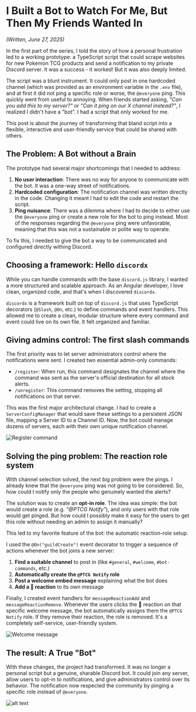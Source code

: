 # I Built a Bot to Watch For Me, But Then My Friends Wanted In

_(Written, June 27, 2025)_

In the first part of the series, I told the story of how a personal frustration led to a working prototype: a TypeScript script that could scrape websites for new Pokemon TCG products and send a notification to my private Discord server. It was a success - it worked! But it was also deeply limited.

The script was a blunt instrument. It could only post in one hardcoded channel (which was provided as an environment variable in the `.env` file), and at first it did not ping a specific role or worse, the `@everyone` ping. This quickly went from useful to annoying. When friends started asking, _"Can you add this to my server?"_ or _"Can it ping on our X channel instead?"_, I realized I didn't have a "bot". I had a script that only worked for me.

This post is about the journey of transforming that bland script into a flexible, interactive and user-friendly service that could be shared with others.

## The Problem: A Bot without a Brain

The prototype had several major shortcomings that I needed to address:

1. **No user interaction**: There was no way for anyone to communicate with the bot. It was a one-way street of notifications.
2. **Hardcoded configuration**: The notification channel was written directly in the code. Changing it meant I had to edit the code and restart the script.
3. **Ping nuisance**: There was a dilemma where I had to decide to either use the `@everyone` ping or create a new role for the bot to ping instead. Most of the responses regarding the `@everyone` ping were unfavorable, meaning that this was not a sustainable or polite way to operate.

To fix this, I needed to give the bot a way to be communicated and configured directly withing Discord.

## Choosing a framework: Hello `discordx`

While you can handle commands with the base `discord.js` library, I wanted a more structured and scalable approach. As an Angular developer, I love clean, organized code, and that's when I discovered `discordx`.

`discordx` is a framework built on top of `discord.js` that uses TypeScript decorators (`@Slash`, `@On`, etc.) to define commands and event handlers. This allowed me to create a clean, modular structure where every command and event could live on its own file. It felt organized and familiar.

## Giving admins control: The first slash commands

The first priority was to let server administrators control where the notifications were sent. I created two essential admin-only commands:

- `/register`: When run, this command designates the channel where the command was sent as the server's official destination for all stock alerts.
- `/unregister`: This command removes the setting, stopping all notifications on that server.

This was the first major architectural change. I had to create a `ServerConfigManager` that would save these settings to a persistent JSON file, mapping a Server ID to a Channel ID. Now, the bot could manage dozens of servers, each with their own unique notification channel.

![Register command](/blog/images/register-command.webp)

## Solving the ping problem: The reaction role system

With channel selection solved, the next big problem were the pings. I already knew that the `@everyone` ping was not going to be considered. So, how could I notify only the people who genuinely wanted the alerts?

The solution was to create an **opt-in role**. The idea was simple: the bot would create a role (e.g. _"@PTCG Notify"_), and only users with that role would get pinged. But how could I possibly make it easy for the users to get this role without needing an admin to assign it manually?

This led to my favorite feature of the bot: the automatic reaction-role setup.

I used the `@On("guildCreate")` event decorator to trigger a sequence of actions whenever the bot joins a new server:

1. **Find a suitable channel** to post in (like `#general`, `#welcome`, `#bot-commands`, etc.)
2. **Automatically create the `@PTCG Notify` role**
3. **Post a welcome embed message** explaining what the bot does
4. **Add a 🎉 reaction** to its own message

Finally, I created event handlers for `messageReactionAdd` and `messageReactionRemove`. Whenever the users clicks the 🎉 reaction on that specific welcome message, the bot automatically assigns them the `@PTCG Notify` role. If they remove their reaction, the role is removed. It's a completely self-service, user-friendly system.

![Welcome message](/blog/images/welcome-message.webp)

## The result: A True "Bot"

With these changes, the project had transformed. It was no longer a personal script but a genuine, sharable Discord bot. It could join any server, allow users to opt-in to notifications, and give administrators control over its behavior. The notification now respected the community by pinging a specific role instead of `@everyone`.

![alt text](/blog/images/ping-example.webp)